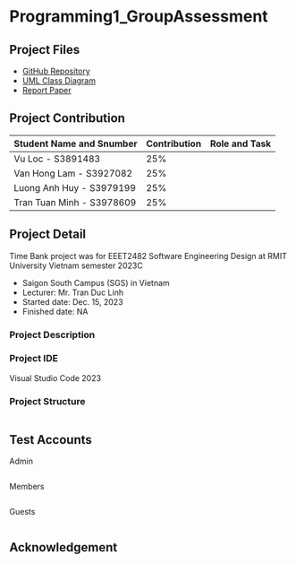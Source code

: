 # Programming1_GroupAssessment

## Project Files
- [GitHub Repository]()
- [UML Class Diagram]()
- [Report Paper]()

## Project Contribution
| Student Name and Snumber         | Contribution  | Role and Task                   |
| ---------------- |-------------------------|--------------------------------------|
|Vu Loc - S3891483 | 25%                     |          |
|Van Hong Lam - S3927082| 25%                     |  |
|Luong Anh Huy - S3979199| 25%                      |                  |
|Tran Tuan Minh - S3978609| 25%                      |                 |

## Project Detail
Time Bank project was for EEET2482 Software Engineering Design at RMIT University Vietnam semester 2023C
- Saigon South Campus (SGS) in Vietnam
- Lecturer: Mr. Tran Duc Linh
- Started date: Dec. 15, 2023
- Finished date: NA

### Project Description



### Project IDE
Visual Studio Code 2023

### Project Structure
```bash


```

## Test Accounts
Admin
```bash

```
Members
```bash

```
Guests
```bash

```

## Acknowledgement


